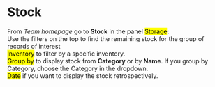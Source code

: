 # Stock

From *Team homepage* go to **Stock** in the panel <mark>Storage</mark>:  
Use the filters on the top to find the remaining stock for the group of records of interest  
<mark>Inventory</mark> to filter by a specific inventory.  
<mark>Group by</mark> to display stock from **Category** or by **Name**. If you group by Category, choose the Category in the dropdown.  
<mark>Date</mark> if you want to display the stock retrospectively.  
 
